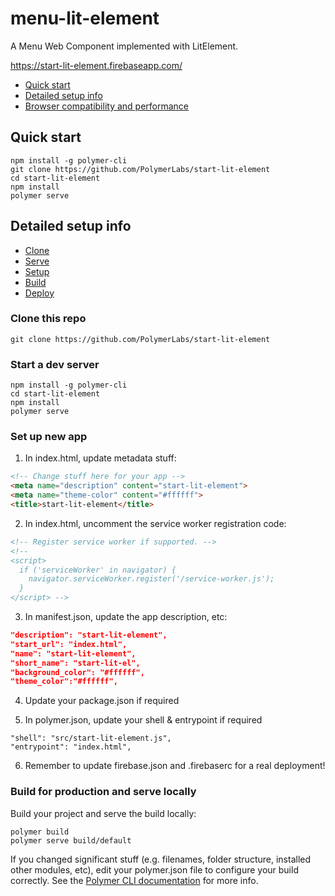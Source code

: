 # menu-lit-element

A Menu Web Component implemented with LitElement.

https://start-lit-element.firebaseapp.com/

* [Quick start](#quick-start)
* [Detailed setup info](#detailed-setup-info)
* [Browser compatibility and performance](#browser-compatibility-and-performance)

## Quick start

```
npm install -g polymer-cli
git clone https://github.com/PolymerLabs/start-lit-element
cd start-lit-element
npm install
polymer serve
```

## Detailed setup info

* [Clone](#clone-this-repo)
* [Serve](#start-a-dev-server)
* [Setup](#set-up-new-app)
* [Build](#build-for-production-and-serve-locally)
* [Deploy](#deploy)

### Clone this repo

```
git clone https://github.com/PolymerLabs/start-lit-element
```

### Start a dev server

```
npm install -g polymer-cli
cd start-lit-element
npm install
polymer serve
```

### Set up new app

1. In index.html, update metadata stuff:

```html
<!-- Change stuff here for your app -->
<meta name="description" content="start-lit-element">
<meta name="theme-color" content="#ffffff">
<title>start-lit-element</title>
```

2. In index.html, uncomment the service worker registration code:

```html
<!-- Register service worker if supported. -->
<!--
<script>
  if ('serviceWorker' in navigator) {
    navigator.serviceWorker.register('/service-worker.js');
  }
</script> -->
```

3. In manifest.json, update the app description, etc:

```json
"description": "start-lit-element",
"start_url": "index.html",
"name": "start-lit-element",
"short_name": "start-lit-el",
"background_color": "#ffffff",
"theme_color":"#ffffff",
```

4. Update your package.json if required

5. In polymer.json, update your shell & entrypoint if required

```
"shell": "src/start-lit-element.js",
"entrypoint": "index.html",
```

6. Remember to update firebase.json and .firebaserc for a real deployment!

### Build for production and serve locally

Build your project and serve the build locally:

```
polymer build
polymer serve build/default
```

If you changed significant stuff (e.g. filenames, folder structure, installed other modules, etc), edit your polymer.json file to configure your build correctly. See the [Polymer CLI documentation](https://www.polymer-project.org/3.0/docs/tools/polymer-json) for more info.
